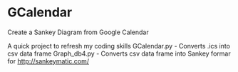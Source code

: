 # GCalendar
Create a Sankey Diagram from Google Calendar

A quick project to refresh my coding skills
GCalendar.py - Converts .ics into csv data frame
Graph_db4.py - Converts csv data frame into Sankey formar for http://sankeymatic.com/
